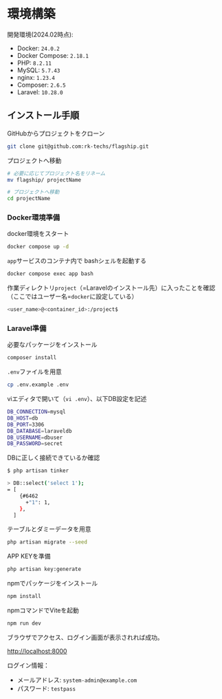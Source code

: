 # 環境構築

開発環境(2024.02時点):

- Docker: `24.0.2`
- Docker Compose: `2.18.1`
- PHP: `8.2.11`
- MySQL: `5.7.43`
- nginx: `1.23.4`
- Composer: `2.6.5`
- Laravel: `10.28.0`

## インストール手順

GitHubからプロジェクトをクローン

```bash
git clone git@github.com:rk-techs/flagship.git
```

プロジェクトへ移動

```bash
# 必要に応じてプロジェクト名をリネーム
mv flagship/ projectName

# プロジェクトへ移動
cd projectName
```

### Docker環境準備

docker環境をスタート

```bash
docker compose up -d
```

`app`サービスのコンテナ内で bashシェルを起動する

```bash
docker compose exec app bash
```

作業ディレクトリ`project`（=Laravelのインストール先）に入ったことを確認（ここではユーザー名=`docker`に設定している）

```bash
<user_name>@<container_id>:/project$ 
```

### Laravel準備

必要なパッケージをインストール

```bash
composer install 
```

`.env`ファイルを用意

```bash
cp .env.example .env
```

viエディタで開いて（`vi .env`）、以下DB設定を記述

```bash
DB_CONNECTION=mysql
DB_HOST=db
DB_PORT=3306
DB_DATABASE=laraveldb
DB_USERNAME=dbuser
DB_PASSWORD=secret
```

DBに正しく接続できているか確認

```bash
$ php artisan tinker

> DB::select('select 1');
= [
    {#6462
      +"1": 1,
    },
  ]
```

テーブルとダミーデータを用意

```bash
php artisan migrate --seed
```

APP KEYを準備

```bash
php artisan key:generate
```

npmでパッケージをインストール

```bash
npm install
```

npmコマンドでViteを起動

```bash
npm run dev
```

ブラウザでアクセス、ログイン画面が表示されれば成功。

[http://localhost:8000](http://localhost:8000)

ログイン情報：

- メールアドレス: `system-admin@example.com`
- パスワード: `testpass`
